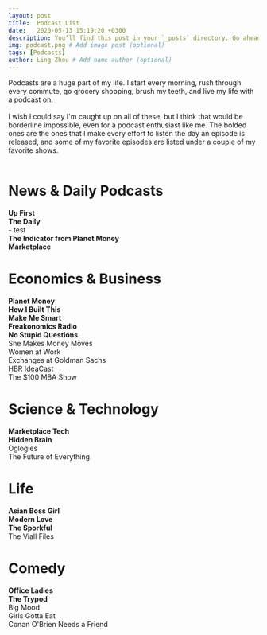 ```yaml
---
layout: post
title:  Podcast List
date:   2020-05-13 15:19:20 +0300
description: You’ll find this post in your `_posts` directory. Go ahead and edit it and re-build the site to see your changes. # Add post description (optional)
img: podcast.png # Add image post (optional)
tags: [Podcasts]
author: Ling Zhou # Add name author (optional)
---
```

Podcasts are a huge part of my life. I start every morning, rush through every commute, go grocery shopping, brush my teeth, and live my life with a podcast on. <br><br>
I wish I could say I'm caught up on all of these, but I think that would be borderline impossible, even for a podcast enthusiast like me. The bolded ones are the ones that I make every effort to listen the day an episode is released, and some of my favorite episodes are listed under a couple of my favorite shows.
<br><br>

# News & Daily Podcasts
**Up First**  
**The Daily**  
      - test   
**The Indicator from Planet Money**  
**Marketplace**  

# Economics & Business
**Planet Money**  
**How I Built This**  
**Make Me Smart**  
**Freakonomics Radio**  
**No Stupid Questions**  
She Makes Money Moves  
Women at Work  
Exchanges at Goldman Sachs  
HBR IdeaCast  
The $100 MBA Show  

# Science & Technology
**Marketplace Tech**  
**Hidden Brain**  
Oglogies  
The Future of Everything  

# Life
**Asian Boss Girl**  
**Modern Love**  
**The Sporkful**  
The Viall Files

# Comedy
**Office Ladies**  
**The Trypod**  
Big Mood  
Girls Gotta Eat  
Conan O'Brien Needs a Friend  


